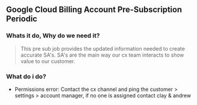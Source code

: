 ## Google Cloud Billing Account Pre-Subscription Periodic
### Whats it do, Why do we need it?
> This pre sub job provides the updated information needed to create accurate SA's.
> SA's are the main way our cx team interacts to show value to our customer.
### What do i do?
* Permissions error: Contact the cx channel and ping the customer > settings > account manager, if no one is assigned contact clay & andrew

### 
